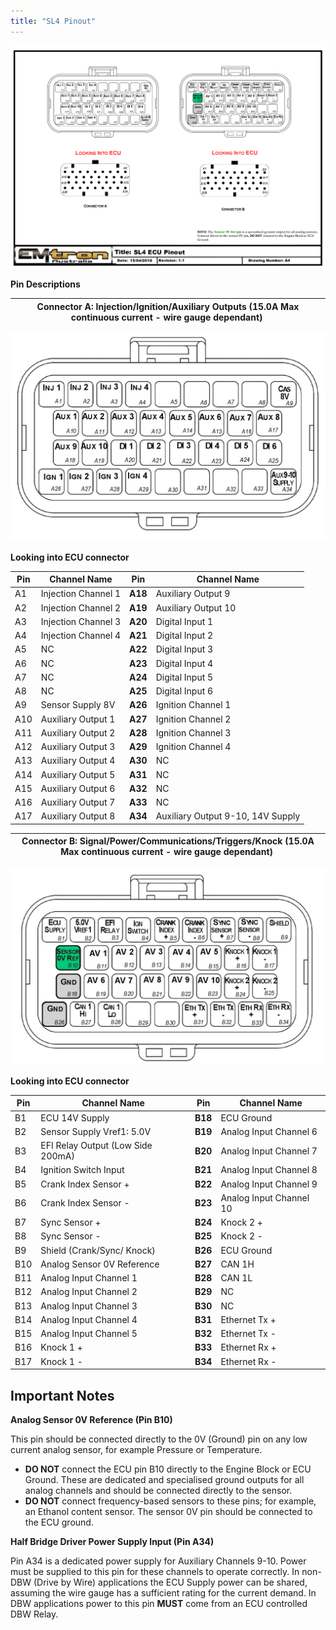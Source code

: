 ```yaml
---
title: "SL4 Pinout"
---
```


![Image](</img/NewItem232.png>)




**Pin Descriptions**&nbsp;


| **Connector A: Injection/Ignition/Auxiliary Outputs** **(15.0A Max continuous current - wire gauge dependant)**&nbsp; |
| --------------------------------------------------------------------------------------------------------------------- |



![Image](</img/NewItem323.png>)

**Looking into ECU connector**


| Pin | Channel Name        | Pin     | Channel Name                      |
| --- | ------------------- | ------- | --------------------------------- |
| A1  | Injection Channel 1 | **A18** | Auxiliary Output 9                |
| A2  | Injection Channel 2 | **A19** | Auxiliary Output 10               |
| A3  | Injection Channel 3 | **A20** | Digital Input 1                   |
| A4  | Injection Channel 4 | **A21** | Digital Input 2                   |
| A5  | NC                  | **A22** | Digital Input 3                   |
| A6  | NC                  | **A23** | Digital Input 4                   |
| A7  | NC                  | **A24** | Digital Input 5                   |
| A8  | NC                  | **A25** | Digital Input 6                   |
| A9  | Sensor Supply 8V    | **A26** | Ignition Channel 1                |
| A10 | Auxiliary Output 1  | **A27** | Ignition Channel 2                |
| A11 | Auxiliary Output 2  | **A28** | Ignition Channel 3                |
| A12 | Auxiliary Output 3  | **A29** | Ignition Channel 4                |
| A13 | Auxiliary Output 4  | **A30** | NC                                |
| A14 | Auxiliary Output 5  | **A31** | NC                                |
| A15 | Auxiliary Output 6  | **A32** | NC                                |
| A16 | Auxiliary Output 7  | **A33** | NC                                |
| A17 | Auxiliary Output 8  | **A34** | Auxiliary Output 9-10, 14V Supply |





| **Connector B: Signal/Power/Communications/Triggers/Knock** **(15.0A Max continuous current - wire gauge dependant)**&nbsp; |
| --------------------------------------------------------------------------------------------------------------------------- |


![Image](</img/NewItem322.png>)

**Looking into ECU connector**



| Pin | Channel Name                      | Pin     | Channel Name            |
| --- | --------------------------------- | ------- | ----------------------- |
| B1  | ECU 14V Supply                    | **B18** | ECU Ground              |
| B2  | Sensor Supply Vref1: 5.0V         | **B19** | Analog Input Channel 6  |
| B3  | EFI Relay Output (Low Side 200mA) | **B20** | Analog Input Channel 7  |
| B4  | Ignition Switch Input             | **B21** | Analog Input Channel 8  |
| B5  | Crank Index Sensor +              | **B22** | Analog Input Channel 9  |
| B6  | Crank Index Sensor -              | **B23** | Analog Input Channel 10 |
| B7  | Sync Sensor +                     | **B24** | Knock 2 +               |
| B8  | Sync Sensor -                     | **B25** | Knock 2 -               |
| B9  | Shield (Crank/Sync/ Knock)        | **B26** | ECU Ground              |
| B10 | Analog Sensor 0V Reference        | **B27** | CAN 1H                  |
| B11 | Analog Input Channel 1&nbsp;      | **B28** | CAN 1L                  |
| B12 | Analog Input Channel 2            | **B29** | NC                      |
| B13 | Analog Input Channel 3            | **B30** | NC                      |
| B14 | Analog Input Channel 4            | **B31** | Ethernet Tx +           |
| B15 | Analog Input Channel 5            | **B32** | Ethernet Tx -           |
| B16 | Knock 1 +                         | **B33** | Ethernet Rx +           |
| B17 | Knock 1 -                         | **B34** | Ethernet Rx -           |




## Important Notes


**Analog Sensor 0V Reference (Pin B10)**

This pin should be connected directly to the 0V (Ground) pin on any low current analog sensor, for example Pressure or Temperature.

* **DO NOT** connect the ECU pin B10 directly to the Engine Block or ECU Ground. These are dedicated and specialised ground outputs for all analog channels and should be connected directly to the sensor.
* **DO NOT** connect frequency-based sensors to these pins; for example, an Ethanol content sensor. The sensor 0V pin should be connected to the ECU ground.&nbsp;


**Half Bridge Driver Power Supply Input (Pin A34)**

Pin A34 is a dedicated power supply for Auxiliary Channels 9-10. Power must be supplied to this pin for these channels to operate correctly. In non-DBW (Drive by Wire) applications the ECU Supply power can be shared, assuming the wire gauge has a sufficient rating for the current demand. In DBW applications power to this pin **MUST** come from an ECU controlled DBW Relay.


